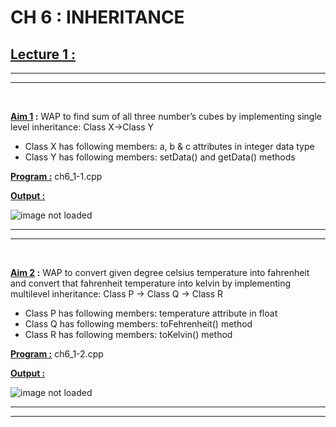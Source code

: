 CH 6 : INHERITANCE
=========================

## **<u>Lecture 1 :**</u>
***
*** 
<br>

**<u>Aim 1</u> :** WAP to find sum of all three number’s cubes by
implementing single level inheritance: Class X->Class Y
- Class X has following members: a, b & c attributes in
integer data type
- Class Y has following members: setData() and
getData() methods

**<u>Program :</u>** ch6_1-1.cpp

**<u>Output :</u>**

![image not loaded](https://github.com/SumitSojitra/Cpp_language/blob/master/ch6/lec1/images/1.png)

***
***
<br>

**<u>Aim 2</u> :** WAP to convert given degree celsius temperature into
fahrenheit and convert that fahrenheit temperature
into kelvin by implementing multilevel inheritance:
Class P -> Class Q -> Class R
- Class P has following members: temperature
attribute in float
- Class Q has following members: toFehrenheit()
method
- Class R has following members: toKelvin() method 

**<u>Program :</u>** ch6_1-2.cpp

**<u>Output :</u>**

![image not loaded](https://github.com/SumitSojitra/Cpp_language/blob/master/ch6/lec1/images/2.png)

***
***
